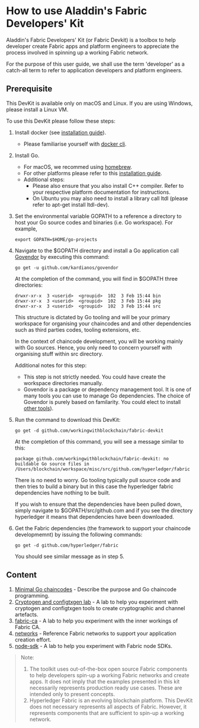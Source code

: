# How to use Aladdin's Fabric Developers' Kit

Aladdin's Fabric Developers' Kit (or Fabric Devkit) is a toolbox to help developer create Fabric apps and platform engineers to appreciate the process involved in spinning up a working Fabric network. 

For the purpose of this user guide, we shall use the term 'developer' as a catch-all term to refer to application developers and platform engineers.

## <a name="prerequisite">Prerequisite</a>

This DevKit is available only on macOS and Linux. If you are using Windows, please install a Linux VM.

To use this DevKit please follow these steps:

1. Install docker (see [installation guide](https://docs.docker.com/install/)).
   * Please familiarise yourself with [docker cli](https://docs.docker.com/get-started/).
2. Install Go.
   * For macOS, we recommed using [homebrew](https://brew.sh/).
   * For other platforms please refer to this [installation guide](https://golang.org/doc/install#install).
   * Additional steps:
      * Please also ensure that you also install C++ compiler. Refer to your respective platform documentation for instructions.
      * On Ubuntu you may also need to install a library call ltdl (please refer to apt-get install ltdl-dev).
3. Set the environmental variable GOPATH to a reference a directory to host your Go source codes and binaries (i.e. Go workspace). For example,
    ```
    export GOPATH=$HOME/go-projects
    ```
4. Navigate to the $GOPATH directory and install a Go application call [Govendor](https://github.com/kardianos/govendor) by executing this command:
    ```
    go get -u github.com/kardianos/govendor
    ```
    At the completion of the command, you will find in $GOPATH three directories:
    ```
    drwxr-xr-x  3 <userid>  <groupid>  102  3 Feb 15:44 bin
    drwxr-xr-x  3 <userid>  <groupid>  102  3 Feb 15:44 pkg
    drwxr-xr-x  3 <userid>  <groupid>  102  3 Feb 15:44 src
    ```
    This structure is dictated by Go tooling and will be your primary workspace for organising your chaincodes and and other dependencies such as third parties codes, tooling extensions, etc.

    In the context of chaincode development, you will be working mainly with Go sources. Hence, you only need to concern yourself with organising stuff within src directory.

    Additional notes for this step:

    * This step is not strictly needed. You could have create the workspace directories manually.
    * Govendor is a package or dependency management tool. It is one of many tools you can use to manage Go dependencies. The choice of Govendor is purely based on familarity. You could elect to install [other tools](https://github.com/golang/go/wiki/PackageManagementTools)).
5. Run the command to download this DevKit:
   ```
   go get -d github.com/workingwithblockchain/fabric-devkit
   ```
   At the completion of this command, you will see a message similar to this:
   ```
   package github.com/workingwithblockchain/fabric-devkit: no buildable Go source files in /Users/blockchain/workspace/misc/src/github.com/hyperledger/fabric
    ```
   There is no need to worry. Go tooling typically pull source code and then tries to build a binary but in this case the hyperledger fabric dependencies have nothing to be built.

   If you wish to ensure that the dependencies have been pulled down, simply navigate to $GOPATH/src/github.com and if you see the directory hyperledger it means that dependencies have been downloaded.
6. Get the Fabric dependencies (the framework to support your chaincode developmemnt) by issuing the following commands:
   ```
   go get -d github.com/hyperledger/fabric
   ```
   You should see similar message as in step 5.

## Content

1. [Minimal Go chaincodes](./chaincodes.md) - Describe the purpose and Go chaincode programming.
2. [Cryptogen and configtxgen lab](./crypto-configtx.md) - A lab to help you experiment with cryptogen and configtxgen tools to create cryptographic and channel artefacts. 
3. [fabric-ca](./fabric-ca.md) - A lab to help you experiment with the inner workings of Fabric CA. 
4. [networks](./networks.md) - Reference Fabric networks to support your application creation effort.
5. [node-sdk](./node-sdk.md) - A lab to help you experiment with Fabric node SDKs. 

> Note:
> 1. The toolkit uses out-of-the-box open source Fabric components to help developers spin-up a working Fabric networks and create apps. It does not imply that the examples presented in this kit necessarily represents production ready use cases. These are intended only to present concepts.
> 2. Hyperledger Fabric is an evolving blockchain platform. This DevKit does not necessary represents all aspects of Fabric. However, it represents components that are sufficient to spin-up a working network.